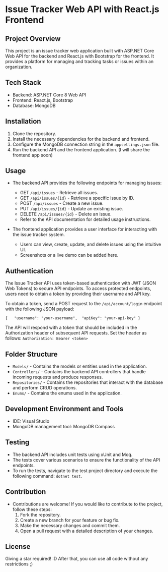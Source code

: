 # Issue Tracker Web API with React.js Frontend

## Project Overview
This project is an issue tracker web application built with ASP.NET Core Web API for the backend and React.js with Bootstrap for the frontend. It provides a platform for managing and tracking tasks or issues within an organization.

## Tech Stack
- Backend: ASP.NET Core 8 Web API
- Frontend: React.js, Bootstrap
- Database: MongoDB

## Installation
1. Clone the repository.
2. Install the necessary dependencies for the backend and frontend.
3. Configure the MongoDB connection string in the `appsettings.json` file.
4. Run the backend API and the frontend application. (I will share the frontend app soon)

## Usage
- The backend API provides the following endpoints for managing issues:
  - GET `/api/issues` - Retrieve all issues.
  - GET `/api/issues/{id}` - Retrieve a specific issue by ID.
  - POST `/api/issues` - Create a new issue.
  - PUT `/api/issues/{id}` - Update an existing issue.
  - DELETE `/api/issues/{id}` - Delete an issue.
  - Refer to the API documentation for detailed usage instructions.

- The frontend application provides a user interface for interacting with the issue tracker system.
  - Users can view, create, update, and delete issues using the intuitive UI.
  - Screenshots or a live demo can be added here.

## Authentication

The Issue Tracker API uses token-based authentication with JWT (JSON Web Tokens) to secure API endpoints. To access protected endpoints, users need to obtain a token by providing their username and API key.

To obtain a token, send a POST request to the `/api/account/login` endpoint with the following JSON payload:

`{  
  "username": "your-username", 
  "apiKey": "your-api-key"
}`

The API will respond with a token that should be included in the Authorization header of subsequent API requests. Set the header as follows: `Authorization: Bearer <token>`

## Folder Structure
- `Models/` - Contains the models or entities used in the application.
- `Controllers/` - Contains the backend API controllers that handle incoming requests and produce responses.
- `Repositories/` - Contains the repositories that interact with the database and perform CRUD operations.
- `Enums/` - Contains the enums used in the application.

## Development Environment and Tools
- IDE: Visual Studio
- MongoDB management tool: MongoDB Compass

## Testing
- The backend API includes unit tests using xUnit and Moq.
- The tests cover various scenarios to ensure the functionality of the API endpoints.
- To run the tests, navigate to the test project directory and execute the following command: `dotnet test`.

## Contribution
- Contributions are welcome! If you would like to contribute to the project, follow these steps:
  1. Fork the repository.
  2. Create a new branch for your feature or bug fix.
  3. Make the necessary changes and commit them.
  4. Open a pull request with a detailed description of your changes.

## License
Giving a star required! :D After that, you can use all code without any restrictions ;) 

